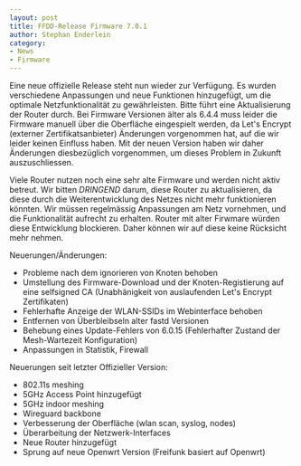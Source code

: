 ```yaml
---
layout: post
title: FFDD-Release Firmware 7.0.1
author: Stephan Enderlein
category:
- News
- Firmware
---
```

Eine neue offizielle Release steht nun wieder zur Verfügung. Es wurden verschiedene Anpassungen und neue Funktionen
hinzugefügt, um die optimale Netzfunktionalität zu gewährleisten.
Bitte führt eine Aktualisierung der Router durch. Bei Firmware Versionen älter als 6.4.4 muss leider die Firmware
manuell über die Oberfläche eingespielt werden, da Let's Encrypt (externer Zertifikatsanbieter) Änderungen
vorgenommen hat, auf die wir leider keinen Einfluss haben.
Mit der neuen Version haben wir daher Änderungen diesbezüglich vorgenommen, um dieses Problem in Zukunft
auszuschliessen.

Viele Router nutzen noch eine sehr alte Firmware und werden nicht aktiv betreut. 
Wir bitten *DRINGEND* darum, diese Router zu aktualisieren, da diese durch die Weiterentwicklung des Netzes
nicht mehr funktionieren könnten. Wir müssen regelmässig Anpassungen am Netz vornehmen, und die Funktionalität
aufrecht zu erhalten. Router mit alter Firwmare würden diese Entwicklung blockieren. Daher können wir
auf diese keine Rücksicht mehr nehmen.

Neuerungen/Änderungen:
* Probleme nach dem ignorieren von Knoten behoben
* Umstellung des Firmware-Download und der Knoten-Registierung auf eine selfsigned CA (Unabhänigkeit von auslaufenden Let's Encrypt Zertifikaten)
* Fehlerhafte Anzeige der WLAN-SSIDs im Webinterface behoben
* Entfernen von Überbleibseln alter fastd Versionen
* Behebung eines Update-Fehlers von 6.0.15 (Fehlerhafter Zustand der Mesh-Wartezeit Konfiguration)
* Anpassungen in Statistik, Firewall

Neuerungen seit letzter Offizieller Version:
* 802.11s meshing
* 5GHz Access Point hinzugefügt
* 5GHz indoor meshing
* Wireguard backbone
* Verbesserung der Oberfläche (wlan scan, syslog, nodes)
* Überarbeitung der Netzwerk-Interfaces
* Neue Router hinzugefügt
* Sprung auf neue Openwrt Version (Freifunk basiert auf Openwrt)
